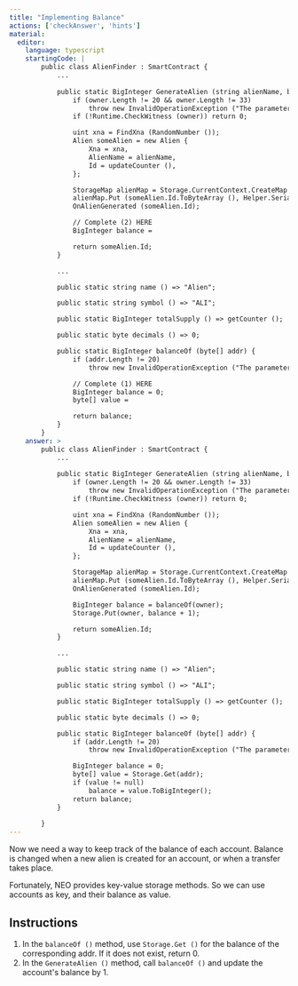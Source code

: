 ```yaml
---
title: "Implementing Balance"
actions: ['checkAnswer', 'hints']
material: 
  editor:
    language: typescript
    startingCode: |
        public class AlienFinder : SmartContract {
            ...
            
            public static BigInteger GenerateAlien (string alienName, byte[] owner) {
                if (owner.Length != 20 && owner.Length != 33)
                    throw new InvalidOperationException ("The parameter owner should be a 20-byte address or a 33-byte public key");
                if (!Runtime.CheckWitness (owner)) return 0;

                uint xna = FindXna (RandomNumber ());
                Alien someAlien = new Alien {
                    Xna = xna,
                    AlienName = alienName,
                    Id = updateCounter (),
                };

                StorageMap alienMap = Storage.CurrentContext.CreateMap (nameof (alienMap));
                alienMap.Put (someAlien.Id.ToByteArray (), Helper.Serialize (someAlien));
                OnAlienGenerated (someAlien.Id);

                // Complete (2) HERE
                BigInteger balance = 

                return someAlien.Id;
            }

            ...

            public static string name () => "Alien";

            public static string symbol () => "ALI";

            public static BigInteger totalSupply () => getCounter ();

            public static byte decimals () => 0;

            public static BigInteger balanceOf (byte[] addr) {
                if (addr.Length != 20)
                    throw new InvalidOperationException ("The parameter owner should be a 20-byte address");

                // Complete (1) HERE
                BigInteger balance = 0; 
                byte[] value = 

                return balance; 
            }
        }
    answer: > 
        public class AlienFinder : SmartContract {
            ...
            
            public static BigInteger GenerateAlien (string alienName, byte[] owner) {
                if (owner.Length != 20 && owner.Length != 33)
                    throw new InvalidOperationException ("The parameter owner should be a 20-byte address or a 33-byte public key");
                if (!Runtime.CheckWitness (owner)) return 0;

                uint xna = FindXna (RandomNumber ());
                Alien someAlien = new Alien {
                    Xna = xna,
                    AlienName = alienName,
                    Id = updateCounter (),
                };

                StorageMap alienMap = Storage.CurrentContext.CreateMap (nameof (alienMap));
                alienMap.Put (someAlien.Id.ToByteArray (), Helper.Serialize (someAlien));
                OnAlienGenerated (someAlien.Id);

                BigInteger balance = balanceOf(owner);
                Storage.Put(owner, balance + 1);

                return someAlien.Id;
            }

            ...

            public static string name () => "Alien";

            public static string symbol () => "ALI";

            public static BigInteger totalSupply () => getCounter ();

            public static byte decimals () => 0;

            public static BigInteger balanceOf (byte[] addr) {
                if (addr.Length != 20)
                    throw new InvalidOperationException ("The parameter owner should be a 20-byte address");

                BigInteger balance = 0; 
                byte[] value = Storage.Get(addr); 
                if (value != null)
                    balance = value.ToBigInteger(); 
                return balance;
            }
            
        }
---
```


Now we need a way to keep track of the balance of each account. Balance is changed when a new alien is created for an account, or when a transfer takes place. 

Fortunately, NEO provides key-value storage methods. So we can use accounts as key, and their balance as value. 

## Instructions

1. In the `balanceOf ()` method, use `Storage.Get ()` for the balance of the corresponding addr. If it does not exist, return 0. 
2. In the `GenerateAlien ()` method, call `balanceOf ()` and update the account's balance by 1. 